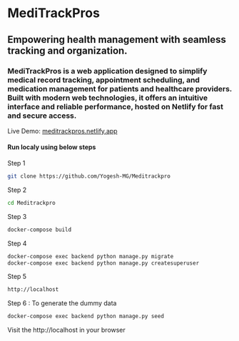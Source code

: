 <h1>MediTrackPros</h1> 
<h2>Empowering health management with seamless tracking and organization.</h2>
<h3>MediTrackPros is a web application designed to simplify medical record tracking, appointment scheduling, and medication management for patients and healthcare providers. Built with modern web technologies, it offers an intuitive interface and reliable performance, hosted on Netlify for fast and secure access.</h3>
Live Demo: <a href="https://meditrackpros.netlify.app">meditrackpros.netlify.app</a>

#### Run localy using below steps

Step 1
```bash
git clone https://github.com/Yogesh-MG/Meditrackpro
```
Step 2
```bash
cd Meditrackpro
```
Step 3
```bash
docker-compose build
```
Step 4
```bash
docker-compose exec backend python manage.py migrate
docker-compose exec backend python manage.py createsuperuser
```
Step 5
```bash
http://localhost
```
Step 6 : To generate the dummy data
```bash
docker-compose exec backend python manage.py seed
```

<p>Visit the http://localhost in your browser</p>
